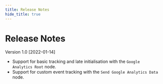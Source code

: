 ```yaml
---
title: Release Notes
hide_title: true
---
```

# Release Notes

Version 1.0 [2022-01-14]

-   Support for basic tracking and late initialisation with the `Google Analytics Root` node.
-   Support for custom event tracking with the `Send Google Analytics Data` node.
